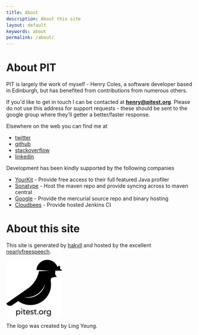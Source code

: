 ```yaml
---
title: About
description: About this site
layout: default
keywords: about
permalink: /about/
---
```


# About PIT

PIT is largely the work of myself - Henry Coles, a software developer based in Edinburgh, but has benefited from contributions from numerous others.

If you'd like to get in touch I can be contacted at **henry@pitest.org**. Please do not use this address for support requests - these should be sent
to the google group where they'll getter a better/faster response.

Elsewhere on the web you can find me at

* [twitter]
* [github]
* [stackoverflow]
* [linkedin]

Development has been kindly supported by the following companies

* [YourKit] - Provide free access to their full featured Java profiler
* [Sonatype] - Host the maven repo and provide syncing across to maven central
* [Google] - Provide the mercurial source repo and binary hosting
* [Cloudbees] - Provide hosted Jenkins CI


# About this site

This site is generated by [hakyll] and hosted by the excellent [nearlyfreespeech].

<img src="/images/pit-black-150x152.png"/>

The logo was created by Ling Yeung.

[twitter]: https://twitter.com/0hjc "twitter profile"
[github]: https://github.com/hcoles "github profile"
[stackoverflow]: http://stackoverflow.com/users/640224/henry "stackoverflow profile"
[linkedin]: http://www.linkedin.com/pub/henry-coles/3/ab9/474 "linkedin profile"
[Sonatype]: http://www.sonatype.com/ "sonatype"
[Google]: http://code.google.com/ "google code"
[Cloudbees]: http://www.cloudbees.com "cloudbees"
[YourKit]: http://www.yourkit.com/ "creator of innovative and intelligent tools for profiling Java and .NET applications"
[hakyll]: http://jaspervdj.be/hakyll/ "homepage of hakyll"
[nearlyfreespeech]:  https://www.nearlyfreespeech.net/ "nearlyfreespeech.net hosting"

